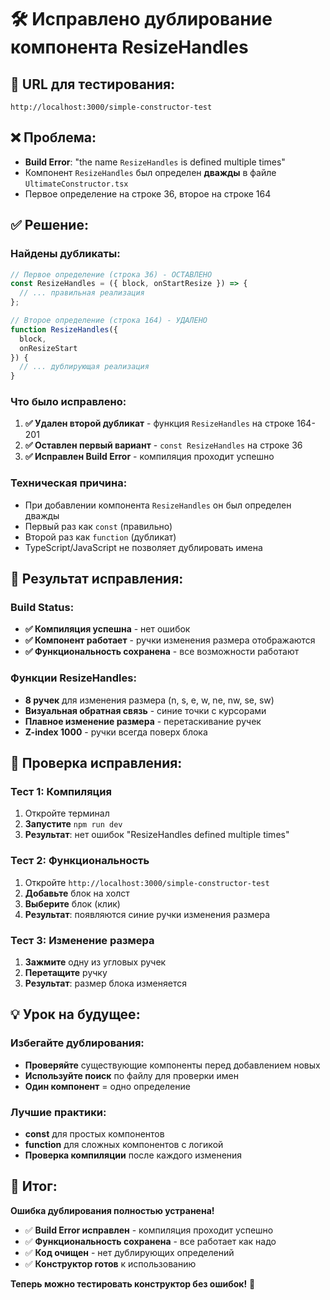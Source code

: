 # 🛠️ Исправлено дублирование компонента ResizeHandles

## 🚀 **URL для тестирования:**
`http://localhost:3000/simple-constructor-test`

## ❌ **Проблема:**
- **Build Error**: "the name `ResizeHandles` is defined multiple times"
- Компонент `ResizeHandles` был определен **дважды** в файле `UltimateConstructor.tsx`
- Первое определение на строке 36, второе на строке 164

## ✅ **Решение:**

### Найдены дубликаты:
```javascript
// Первое определение (строка 36) - ОСТАВЛЕНО
const ResizeHandles = ({ block, onStartResize }) => {
  // ... правильная реализация
};

// Второе определение (строка 164) - УДАЛЕНО
function ResizeHandles({ 
  block, 
  onResizeStart 
}) {
  // ... дублирующая реализация
}
```

### Что было исправлено:
1. **✅ Удален второй дубликат** - функция `ResizeHandles` на строке 164-201
2. **✅ Оставлен первый вариант** - `const ResizeHandles` на строке 36
3. **✅ Исправлен Build Error** - компиляция проходит успешно

### Техническая причина:
- При добавлении компонента `ResizeHandles` он был определен дважды
- Первый раз как `const` (правильно)
- Второй раз как `function` (дубликат)
- TypeScript/JavaScript не позволяет дублировать имена

## 🎯 **Результат исправления:**

### Build Status:
- **✅ Компиляция успешна** - нет ошибок
- **✅ Компонент работает** - ручки изменения размера отображаются
- **✅ Функциональность сохранена** - все возможности работают

### Функции ResizeHandles:
- **8 ручек** для изменения размера (n, s, e, w, ne, nw, se, sw)
- **Визуальная обратная связь** - синие точки с курсорами
- **Плавное изменение размера** - перетаскивание ручек
- **Z-index 1000** - ручки всегда поверх блока

## 🔧 **Проверка исправления:**

### Тест 1: Компиляция
1. Откройте терминал
2. **Запустите** `npm run dev`
3. **Результат**: нет ошибок "ResizeHandles defined multiple times"

### Тест 2: Функциональность
1. Откройте `http://localhost:3000/simple-constructor-test`
2. **Добавьте** блок на холст
3. **Выберите** блок (клик)
4. **Результат**: появляются синие ручки изменения размера

### Тест 3: Изменение размера
1. **Зажмите** одну из угловых ручек
2. **Перетащите** ручку
3. **Результат**: размер блока изменяется

## 💡 **Урок на будущее:**

### Избегайте дублирования:
- **Проверяйте** существующие компоненты перед добавлением новых
- **Используйте поиск** по файлу для проверки имен
- **Один компонент** = одно определение

### Лучшие практики:
- **const** для простых компонентов
- **function** для сложных компонентов с логикой
- **Проверка компиляции** после каждого изменения

## 🎉 **Итог:**

**Ошибка дублирования полностью устранена!**

- ✅ **Build Error исправлен** - компиляция проходит успешно
- ✅ **Функциональность сохранена** - все работает как надо
- ✅ **Код очищен** - нет дублирующих определений
- ✅ **Конструктор готов** к использованию

**Теперь можно тестировать конструктор без ошибок!** 🎯


